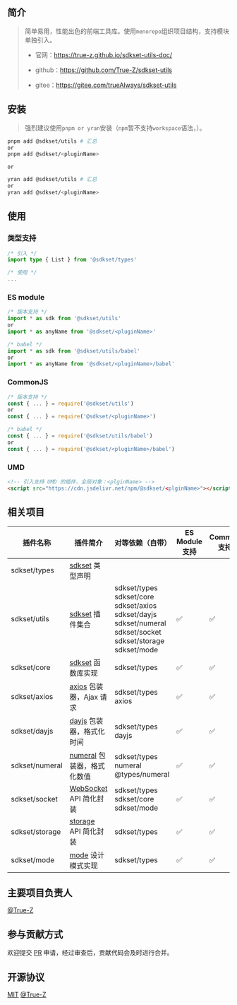 ## 简介

> 简单易用，性能出色的前端工具库。使用`menorepo`组织项目结构，支持模块单独引入。
>
> - 官网：https://true-z.github.io/sdkset-utils-doc/
>
> - github：https://github.com/True-Z/sdkset-utils
> - gitee：https://gitee.com/trueAlways/sdkset-utils

## 安装

> 强烈建议使用`pnpm or yran`安装（`npm`暂不支持`workspace`语法，）。

```sh
pnpm add @sdkset/utils # 汇总
or
pnpm add @sdkset/<pluginName>
```

`or`

```sh
yran add @sdkset/utils # 汇总
or
yran add @sdkset/<pluginName>
```

## 使用

### 类型支持

```ts
/* 引入 */
import type { List } from '@sdkset/types'

/* 使用 */
...
```

### ES module

```js
/* 版本支持 */
import * as sdk from '@sdkset/utils'
or
import * as anyName from '@sdkset/<pluginName>'

/* babel */
import * as sdk from '@sdkset/utils/babel'
or
import * as anyName from '@sdkset/<pluginName>/babel'
```

### CommonJS

```js
/* 版本支持 */
const { ... } = require('@sdkset/utils')
or
const { ... } = require('@sdkset/<pluginName>')

/* babel */
const { ... } = require('@sdkset/utils/babel')
or
const { ... } = require('@sdkset/<pluginName>/babel')
```

### UMD

```html
<!-- 引入支持 UMD 的插件，全局对象：<plginName> -->
<script src="https://cdn.jsdelivr.net/npm/@sdkset/<plginName>"></script>
```

## 相关项目

| 插件名称       | 插件简介                                                     | 对等依赖（自带）                                             | ES Module 支持 | Common 支持 | UMD 支持 | Babel 支持 |
| -------------- | ------------------------------------------------------------ | ------------------------------------------------------------ | -------------- | ----------- | -------- | ---------- |
| sdkset/types   | [sdkset](https://www.npmjs.com/search?q=%40sdkset) 类型声明  |                                                              |                |             |          |            |
| sdkset/utils   | [sdkset](https://www.npmjs.com/search?q=%40sdkset) 插件集合  | sdkset/types<br />sdkset/core<br />sdkset/axios<br />sdkset/dayjs<br />sdkset/numeral<br />sdkset/socket<br />sdkset/storage<br />sdkset/mode | &#x2705;       | &#x2705;    |          | &#x2705;   |
| sdkset/core    | [sdkset](https://www.npmjs.com/search?q=%40sdkset) 函数库实现 | sdkset/types                                                 | &#x2705;       | &#x2705;    | &#x2705; | &#x2705;   |
| sdkset/axios   | [axios](https://www.axios-http.cn/) 包装器，Ajax 请求        | sdkset/types<br />axios                                      | &#x2705;       | &#x2705;    |          | &#x2705;   |
| sdkset/dayjs   | [dayjs](https://dayjs.fenxianglu.cn/category/) 包装器，格式化时间 | sdkset/types<br />dayjs                                      | &#x2705;       | &#x2705;    |          | &#x2705;   |
| sdkset/numeral | [numeral](http://numeraljs.com/) 包装器，格式化数值          | sdkset/types<br />numeral<br />@types/numeral                | &#x2705;       | &#x2705;    |          | &#x2705;   |
| sdkset/socket  | [WebSocket](https://developer.mozilla.org/zh-CN/docs/Web/API/WebSocket) API 简化封装 | sdkset/types<br />sdkset/core<br />sdkset/mode               | &#x2705;       | &#x2705;    |          | &#x2705;   |
| sdkset/storage | [storage](https://developer.mozilla.org/zh-CN/docs/Web/API/Storage) API 简化封装 | sdkset/types                                                 | &#x2705;       | &#x2705;    | &#x2705; | &#x2705;   |
| sdkset/mode    | [mode](https://refactoringguru.cn/design-patterns/catalog) 设计模式实现 | sdkset/types                                                 | &#x2705;       | &#x2705;    | &#x2705; | &#x2705;   |

## 主要项目负责人

[@True-Z](https://github.com/True-Z/)

## 参与贡献方式

欢迎提交 [PR](https://github.com/True-Z/sdkset-utils/pulls) 申请，经过审查后，贡献代码会及时进行合并。

## 开源协议

[MIT](https://github.com/True-Z/sdkset-utils/blob/master/LICENCE.md) [@True-Z](https://github.com/True-Z/)


